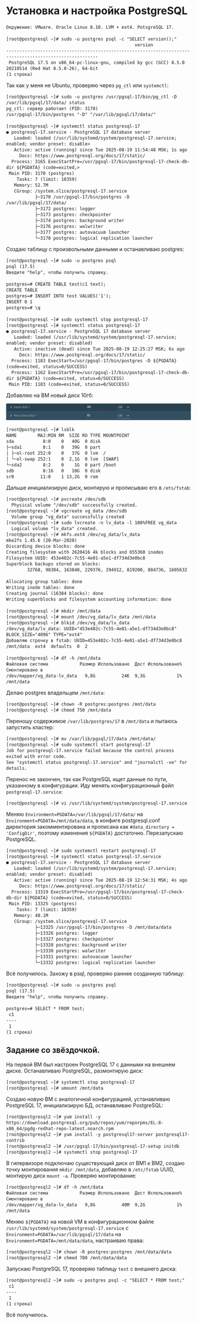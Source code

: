 # Установка и настройка PostgreSQL
```
Окружение: VMware. Oracle Linux 8.10. LVM + ext4. PotsgreSQL 17.

[root@postgresql ~]# sudo -u postgres psql -c "SELECT version();"
                                                 version
---------------------------------------------------------------------------------------------------------
 PostgreSQL 17.5 on x86_64-pc-linux-gnu, compiled by gcc (GCC) 8.5.0 20210514 (Red Hat 8.5.0-26), 64-bit
(1 строка)
```
Так как у меня не Ubuntu, проверяю через `pg_ctl` или `systemctl`:
```
[root@postgresql ~]# sudo -u postgres /usr/pgsql-17/bin/pg_ctl -D /var/lib/pgsql/17/data/ status
pg_ctl: сервер работает (PID: 3170)
/usr/pgsql-17/bin/postgres "-D" "/var/lib/pgsql/17/data/"

[root@postgresql ~]# systemctl status postgresql-17
● postgresql-17.service - PostgreSQL 17 database server
   Loaded: loaded (/usr/lib/systemd/system/postgresql-17.service; enabled; vendor preset: disable>
   Active: active (running) since Tue 2025-08-19 11:54:48 MSK; 1s ago
     Docs: https://www.postgresql.org/docs/17/static/
  Process: 3165 ExecStartPre=/usr/pgsql-17/bin/postgresql-17-check-db-dir ${PGDATA} (code=exited,>
 Main PID: 3170 (postgres)
    Tasks: 7 (limit: 10359)
   Memory: 52.7M
   CGroup: /system.slice/postgresql-17.service
           ├─3170 /usr/pgsql-17/bin/postgres -D /var/lib/pgsql/17/data/
           ├─3172 postgres: logger
           ├─3173 postgres: checkpointer
           ├─3174 postgres: background writer
           ├─3176 postgres: walwriter
           ├─3177 postgres: autovacuum launcher
           └─3178 postgres: logical replication launcher
```
Создаю таблицу с произвольными данными и останавливаю postgres:
```
[root@postgresql ~]# sudo -u postgres psql
psql (17.5)
Введите "help", чтобы получить справку.

postgres=# CREATE TABLE test(c1 text);
CREATE TABLE
postgres=# INSERT INTO test VALUES('1');
INSERT 0 1
postgres=# \q

[root@postgresql ~]# sudo systemctl stop postgresql-17
[root@postgresql ~]# systemctl status postgresql-17
● postgresql-17.service - PostgreSQL 17 database server
   Loaded: loaded (/usr/lib/systemd/system/postgresql-17.service; enabled; vendor preset: disabled)
   Active: inactive (dead) since Tue 2025-08-19 12:25:27 MSK; 6s ago
     Docs: https://www.postgresql.org/docs/17/static/
  Process: 1183 ExecStart=/usr/pgsql-17/bin/postgres -D ${PGDATA} (code=exited, status=0/SUCCESS)
  Process: 1162 ExecStartPre=/usr/pgsql-17/bin/postgresql-17-check-db-dir ${PGDATA} (code=exited, status=0/SUCCESS)
 Main PID: 1183 (code=exited, status=0/SUCCESS)
```
Добавляю на ВМ новый диск 10гб:

![новый диск](https://github.com/H311A/otus-PostgreSQL-2025-07-KocherovaAO/raw/main/Домашние%20Задания/Скриншоты/hmwk3screen1.png)
```
[root@postgresql ~]# lsblk
NAME        MAJ:MIN RM  SIZE RO TYPE MOUNTPOINT
sda           8:0    0   40G  0 disk
├─sda1        8:1    0   39G  0 part
│ ├─ol-root 252:0    0   37G  0 lvm  /
│ └─ol-swap 252:1    0  2,1G  0 lvm  [SWAP]
└─sda2        8:2    0    1G  0 part /boot
sdb           8:16   0   10G  0 disk
sr0          11:0    1 13,2G  0 rom
```
Дальше инициализирую диск, монтирую и прописываю его в `/ets/fstab`:
```
[root@postgresql ~]# pvcreate /dev/sdb
  Physical volume "/dev/sdb" successfully created.
[root@postgresql ~]# vgcreate vg_data /dev/sdb
  Volume group "vg_data" successfully created
[root@postgresql ~]# sudo lvcreate -n lv_data -l 100%FREE vg_data
  Logical volume "lv_data" created.
[root@postgresql ~]# mkfs.ext4 /dev/vg_data/lv_data
mke2fs 1.45.6 (20-Mar-2020)
Discarding device blocks: done
Creating filesystem with 2620416 4k blocks and 655360 inodes
Filesystem UUID: 453e402c-7c55-4e01-a5e1-df734d3e0bc8
Superblock backups stored on blocks:
        32768, 98304, 163840, 229376, 294912, 819200, 884736, 1605632

Allocating group tables: done
Writing inode tables: done
Creating journal (16384 blocks): done
Writing superblocks and filesystem accounting information: done

[root@postgresql ~]# mkdir /mnt/data
[root@postgresql ~]# mount /dev/vg_data/lv_data /mnt/data
[root@postgresql ~]# blkid /dev/vg_data/lv_data
/dev/vg_data/lv_data: UUID="453e402c-7c55-4e01-a5e1-df734d3e0bc8" BLOCK_SIZE="4096" TYPE="ext4"
Добавляю строчку в fstab: UUID=453e402c-7c55-4e01-a5e1-df734d3e0bc8  /mnt/data  ext4  defaults  0  2

[root@postgresql ~]# df -h /mnt/data
Файловая система            Размер Использовано  Дост Использовано% Cмонтировано в
/dev/mapper/vg_data-lv_data   9,8G          24K  9,3G            1% /mnt/data
```
Делаю postgres владельцем `/mnt/data`:
```
[root@postgresql ~]# chown -R postgres:postgres /mnt/data
[root@postgresql ~]# chmod 750 /mnt/data
```
Переношу содержимое `/var/lib/postgres/17` в `/mnt/data` и пытаюсь запустить кластер: 
```
[root@postgresql ~]# mv /var/lib/pgsql/17/data /mnt/data/
[root@postgresql ~]# sudo systemctl start postgresql-17
Job for postgresql-17.service failed because the control process exited with error code.
See "systemctl status postgresql-17.service" and "journalctl -xe" for details.
```
Перенос не закончен, так как PostgreSQL ищет данные по пути, указанному в конфигурации. Иду менять конфигурационный файл `postgresql-17.service`:
```
[root@postgresql ~]# vi /usr/lib/systemd/system/postgresql-17.service
```
Меняю `Environment=PGDATA=/var/lib/pgsql/17/data/` на `Environment=PGDATA=/mnt/data/data`, в конфиге postgresql.conf директория закомментирована и прописана как `#data_directory = 'ConfigDir'`, поэтому изменения `${PGDATA}` достаточно. Перезапускаю PostgreSQL. 
```
[root@postgresql ~]# sudo systemctl restart postgresql-17
[root@postgresql ~]# systemctl status postgresql-17.service
● postgresql-17.service - PostgreSQL 17 database server
   Loaded: loaded (/usr/lib/systemd/system/postgresql-17.service; enabled; vendor preset: disabled)
   Active: active (running) since Tue 2025-08-19 12:54:31 MSK; 4s ago
     Docs: https://www.postgresql.org/docs/17/static/
  Process: 13319 ExecStartPre=/usr/pgsql-17/bin/postgresql-17-check-db-dir ${PGDATA} (code=exited, status=0/SUCCESS)
 Main PID: 13325 (postgres)
    Tasks: 7 (limit: 10359)
   Memory: 40.1M
   CGroup: /system.slice/postgresql-17.service
           ├─13325 /usr/pgsql-17/bin/postgres -D /mnt/data/data
           ├─13326 postgres: logger
           ├─13327 postgres: checkpointer
           ├─13328 postgres: background writer
           ├─13330 postgres: walwriter
           ├─13331 postgres: autovacuum launcher
           └─13332 postgres: logical replication launcher
```
Всё получилось. Захожу в psql, проверяю раннее созданную таблицу:
```
[root@postgresql ~]# sudo -u postgres psql
psql (17.5)
Введите "help", чтобы получить справку.

postgres=# SELECT * FROM test;
 c1
----
 1
(1 строка)
```

## Задание со звёздочкой.

На первой ВМ был настроен PostgreSQL 17 с данными на внешнем диске. Останавливаю PostgreSQL, размонтирую диск:
```
[root@postgresql ~]# systemctl stop postgresql-17
[root@postgresql ~]# umount /mnt/data
```
Создаю новую ВМ с аналогичной конфигурацией, устанавливаю PostgreSQL 17, инициализирую БД, останавливаю PostgreSQL:
```
[root@postgresql2 ~]# yum install -y https://download.postgresql.org/pub/repos/yum/reporpms/EL-8-x86_64/pgdg-redhat-repo-latest.noarch.rpm
[root@postgresql2 ~]# yum install -y postgresql17-server postgresql17-contrib
[root@postgresql2 ~]# /usr/pgsql-17/bin/postgresql-17-setup initdb
[root@postgresql2 ~]# systemctl stop postgresql-17
```
В гипервизоре подключаю существующий диск от ВМ1 к ВМ2, создаю точку монтирования `mkdir /mnt/data`, добавляю в `/etc/fstab` UUID, монтирую диск `mount -a`. Проверяю монтирование: 
```
[root@postgresql2 ~]# df -h /mnt/data
Файловая система            Размер Использовано  Дост Использовано% Cмонтировано в
/dev/mapper/vg_data-lv_data   9,8G          40M  9,2G            1% /mnt/data
```
Меняю `${PGDATA}` на новой VM в конфигурационном файле `/usr/lib/systemd/system/postgresql-17.service` c `Environment=PGDATA=/var/lib/pgsql/17/data` на `Environment=PGDATA=/mnt/data/data`, настраиваю права:
```
[root@postgresql2 ~]# chown -R postgres:postgres /mnt/data/data
[root@postgresql2 ~]# chmod 700 /mnt/data/data
```
Запускаю PostgreSQL 17, проверяю таблицу `test` с внешнего диска: 
```
[root@postgresql2 ~]# sudo -u postgres psql -c "SELECT * FROM test;"
 c1 
----
 1
(1 строка)
```
Всё получилось. 
